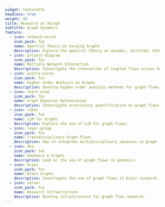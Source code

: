 ```yaml
---
widget: featurette
headless: true
weight: 20
title: Research at XGraph
subtitle: graph dynamics
feature:
  - icon: network-wired
    icon_pack: fas
    name: Spectral Theory on Varying Graphs
    description: Explore the spectral theory on dynamic, directed, heterogeneous graph representations.
  - icon: project-diagram
    icon_pack: fas
    name: Multiple Network Interaction
    description: Investigate the interaction of coupled flows across heterogeneous graphs.
  - icon: puzzle-piece
    icon_pack: fas
    name: Higher-order Analysis on Graphs
    description: Develop higher-order analysis methods for graph flows.
  - icon: chart-area
    icon_pack: fas
    name: Graph Bayesian Optimization
    description: Investigate uncertainty quantification on graph flows.
  - icon: robot
    icon_pack: fas
    name: LLM for Graphs
    description: Explore the use of LLM for graph flows.
  - icon: layer-group
    icon_pack: fas
    name: Transdisciplinary Graph Flows
    description: How to integrate multidisciplinary advances in graph flows.
  - icon: dna
    icon_pack: fas
    name: Genomics & Graphs
    description: Look at the use of graph flows in genomics.
  - icon: brain
    icon_pack: fas
    name: Brain Graphs
    description: Investigate the use of graph flows in brain research.
  - icon: server
    icon_pack: fas
    name: Research Infrastructure
    description: Develop infrastructure for graph flow research.
---
```

